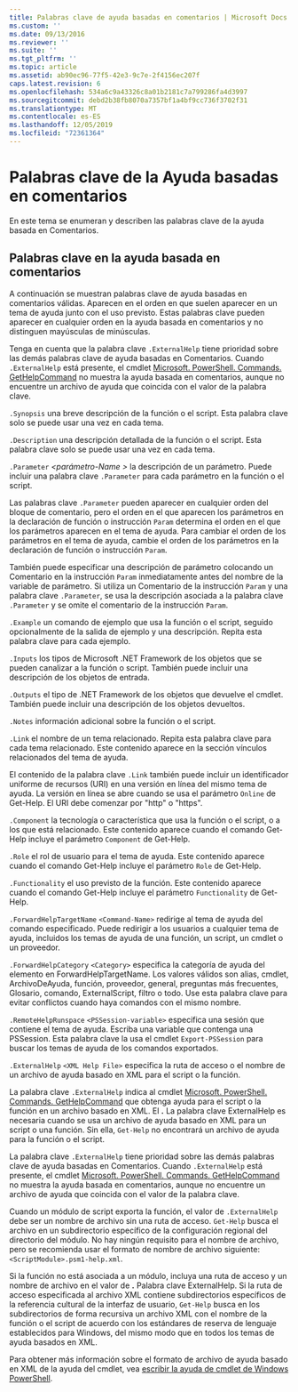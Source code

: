 ```yaml
---
title: Palabras clave de ayuda basadas en comentarios | Microsoft Docs
ms.custom: ''
ms.date: 09/13/2016
ms.reviewer: ''
ms.suite: ''
ms.tgt_pltfrm: ''
ms.topic: article
ms.assetid: ab90ec96-77f5-42e3-9c7e-2f4156ec207f
caps.latest.revision: 6
ms.openlocfilehash: 534a6c9a43326c8a01b2181c7a799286fa4d3997
ms.sourcegitcommit: debd2b38fb8070a7357bf1a4bf9cc736f3702f31
ms.translationtype: MT
ms.contentlocale: es-ES
ms.lasthandoff: 12/05/2019
ms.locfileid: "72361364"
---
```

# <a name="comment-based-help-keywords"></a>Palabras clave de la Ayuda basadas en comentarios

En este tema se enumeran y describen las palabras clave de la ayuda basada en Comentarios.

## <a name="keywords-in-comment-based-help"></a>Palabras clave en la ayuda basada en comentarios

A continuación se muestran palabras clave de ayuda basadas en comentarios válidas. Aparecen en el orden en que suelen aparecer en un tema de ayuda junto con el uso previsto. Estas palabras clave pueden aparecer en cualquier orden en la ayuda basada en comentarios y no distinguen mayúsculas de minúsculas.

Tenga en cuenta que la palabra clave `.ExternalHelp` tiene prioridad sobre las demás palabras clave de ayuda basadas en Comentarios. Cuando `.ExternalHelp` está presente, el cmdlet [Microsoft. PowerShell. Commands. GetHelpCommand](/dotnet/api/Microsoft.PowerShell.Commands.gethelpcommand) no muestra la ayuda basada en comentarios, aunque no encuentre un archivo de ayuda que coincida con el valor de la palabra clave.

`.Synopsis` una breve descripción de la función o el script. Esta palabra clave solo se puede usar una vez en cada tema.

`.Description` una descripción detallada de la función o el script. Esta palabra clave solo se puede usar una vez en cada tema.

`.Parameter` *\<parámetro-Name >* la descripción de un parámetro. Puede incluir una palabra clave `.Parameter` para cada parámetro en la función o el script.

Las palabras clave `.Parameter` pueden aparecer en cualquier orden del bloque de comentario, pero el orden en el que aparecen los parámetros en la declaración de función o instrucción `Param` determina el orden en el que los parámetros aparecen en el tema de ayuda. Para cambiar el orden de los parámetros en el tema de ayuda, cambie el orden de los parámetros en la declaración de función o instrucción `Param`.

También puede especificar una descripción de parámetro colocando un Comentario en la instrucción `Param` inmediatamente antes del nombre de la variable de parámetro. Si utiliza un Comentario de la instrucción `Param` y una palabra clave `.Parameter`, se usa la descripción asociada a la palabra clave `.Parameter` y se omite el comentario de la instrucción `Param`.

`.Example` un comando de ejemplo que usa la función o el script, seguido opcionalmente de la salida de ejemplo y una descripción. Repita esta palabra clave para cada ejemplo.

`.Inputs` los tipos de Microsoft .NET Framework de los objetos que se pueden canalizar a la función o script. También puede incluir una descripción de los objetos de entrada.

`.Outputs` el tipo de .NET Framework de los objetos que devuelve el cmdlet. También puede incluir una descripción de los objetos devueltos.

`.Notes` información adicional sobre la función o el script.

`.Link` el nombre de un tema relacionado. Repita esta palabra clave para cada tema relacionado. Este contenido aparece en la sección vínculos relacionados del tema de ayuda.

El contenido de la palabra clave `.Link` también puede incluir un identificador uniforme de recursos (URI) en una versión en línea del mismo tema de ayuda. La versión en línea se abre cuando se usa el parámetro `Online` de Get-Help. El URI debe comenzar por "http" o "https".

`.Component` la tecnología o característica que usa la función o el script, o a los que está relacionado. Este contenido aparece cuando el comando Get-Help incluye el parámetro `Component` de Get-Help.

`.Role` el rol de usuario para el tema de ayuda. Este contenido aparece cuando el comando Get-Help incluye el parámetro `Role` de Get-Help.

`.Functionality` el uso previsto de la función. Este contenido aparece cuando el comando Get-Help incluye el parámetro `Functionality` de Get-Help.

`.ForwardHelpTargetName` `<Command-Name>` redirige al tema de ayuda del comando especificado. Puede redirigir a los usuarios a cualquier tema de ayuda, incluidos los temas de ayuda de una función, un script, un cmdlet o un proveedor.

`.ForwardHelpCategory` `<Category>` especifica la categoría de ayuda del elemento en ForwardHelpTargetName. Los valores válidos son alias, cmdlet, ArchivoDeAyuda, función, proveedor, general, preguntas más frecuentes, Glosario, comando, ExternalScript, filtro o todo. Use esta palabra clave para evitar conflictos cuando haya comandos con el mismo nombre.

`.RemoteHelpRunspace` `<PSSession-variable>` especifica una sesión que contiene el tema de ayuda. Escriba una variable que contenga una PSSession. Esta palabra clave la usa el cmdlet `Export-PSSession` para buscar los temas de ayuda de los comandos exportados.

`.ExternalHelp` `<XML Help File>` especifica la ruta de acceso o el nombre de un archivo de ayuda basado en XML para el script o la función.

La palabra clave `.ExternalHelp` indica al cmdlet [Microsoft. PowerShell. Commands. GetHelpCommand](/dotnet/api/Microsoft.PowerShell.Commands.gethelpcommand) que obtenga ayuda para el script o la función en un archivo basado en XML. El **.** La palabra clave ExternalHelp es necesaria cuando se usa un archivo de ayuda basado en XML para un script o una función. Sin ella, `Get-Help` no encontrará un archivo de ayuda para la función o el script.

La palabra clave `.ExternalHelp` tiene prioridad sobre las demás palabras clave de ayuda basadas en Comentarios. Cuando `.ExternalHelp` está presente, el cmdlet [Microsoft. PowerShell. Commands. GetHelpCommand](/dotnet/api/Microsoft.PowerShell.Commands.gethelpcommand) no muestra la ayuda basada en comentarios, aunque no encuentre un archivo de ayuda que coincida con el valor de la palabra clave.

Cuando un módulo de script exporta la función, el valor de `.ExternalHelp` debe ser un nombre de archivo sin una ruta de acceso. `Get-Help` busca el archivo en un subdirectorio específico de la configuración regional del directorio del módulo. No hay ningún requisito para el nombre de archivo, pero se recomienda usar el formato de nombre de archivo siguiente: `<ScriptModule>.psm1-help.xml`.

Si la función no está asociada a un módulo, incluya una ruta de acceso y un nombre de archivo en el valor de **.** Palabra clave ExternalHelp. Si la ruta de acceso especificada al archivo XML contiene subdirectorios específicos de la referencia cultural de la interfaz de usuario, `Get-Help` busca en los subdirectorios de forma recursiva un archivo XML con el nombre de la función o el script de acuerdo con los estándares de reserva de lenguaje establecidos para Windows, del mismo modo que en todos los temas de ayuda basados en XML.

Para obtener más información sobre el formato de archivo de ayuda basado en XML de la ayuda del cmdlet, vea [escribir la ayuda de cmdlet de Windows PowerShell](./writing-help-for-windows-powershell-cmdlets.md).